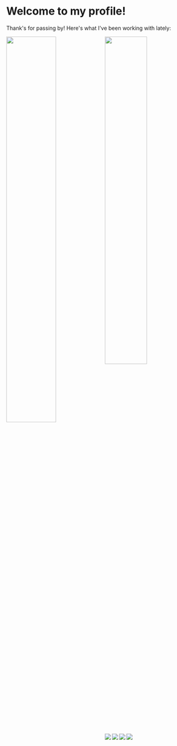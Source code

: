 # Welcome to my profile!

Thank's for passing by! Here's what I've been working with lately:

<img href="page.html" onclick="return false" align="left" width="51%" src="https://github-readme-stats.vercel.app/api?username=OctavioFurio&show_icons=true&theme=gruvbox" />

<img href="page.html" onclick="return false" width="47%" src="https://github-readme-stats.vercel.app/api/top-langs/?username=OctavioFurio&layout=compact" />

<img href="page.html" onclick="return false" align="left" src="https://img.shields.io/badge/c-%2300599C.svg?style=for-the-badge&logo=c&logoColor=white" />
<img href="page.html" onclick="return false" align="left" src="https://img.shields.io/badge/c++-%2300599C.svg?style=for-the-badge&logo=c%2B%2B&logoColor=white" />
<img href="page.html" onclick="return false" align="left" src="https://img.shields.io/badge/python-3670A0?style=for-the-badge&logo=python&logoColor=ffdd54" />
<img href="page.html" onclick="return false" align="left" src="https://img.shields.io/badge/markdown-%23000000.svg?style=for-the-badge&logo=markdown&logoColor=white" />
